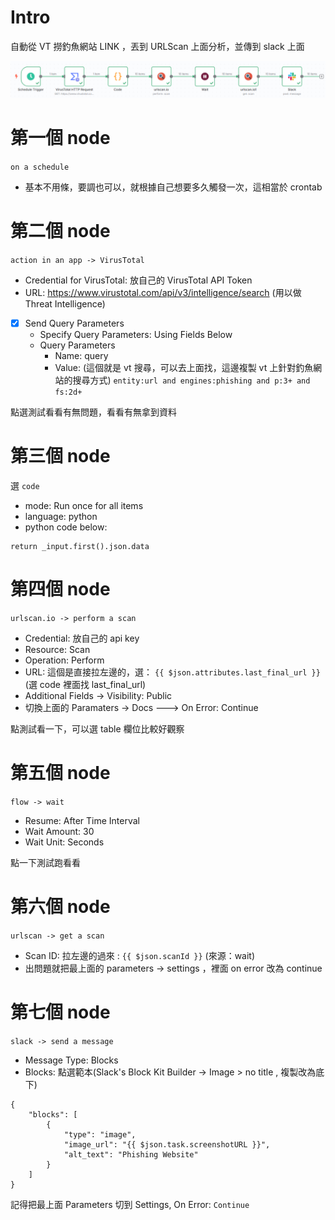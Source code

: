 # Intro

自動從 VT 撈釣魚網站 LINK ，丟到 URLScan 上面分析，並傳到 slack 上面

![image](../image/1.png)

# 第一個 node

`on a schedule`
- 基本不用條，要調也可以，就根據自己想要多久觸發一次，這相當於 crontab

# 第二個 node

`action in an app -> VirusTotal`
- Credential for VirusTotal: 放自己的 VirusTotal API Token
- URL: https://www.virustotal.com/api/v3/intelligence/search (用以做 Threat Intelligence)
- [x] Send Query Parameters
  - Specify Query Parameters: Using Fields Below
  - Query Parameters
    - Name: query
    - Value: (這個就是 vt 搜尋，可以去上面找，這邊複製 vt 上針對釣魚網站的搜尋方式) `entity:url and engines:phishing and p:3+ and fs:2d+`  

點選測試看看有無問題，看看有無拿到資料

# 第三個 node

選 `code`
- mode: Run once for all items
- language: python
- python code below:
```
return _input.first().json.data
```

# 第四個 node

`urlscan.io -> perform a scan`
- Credential: 放自己的 api key
- Resource: Scan
- Operation: Perform
- URL: 這個是直接拉左邊的，選： `{{ $json.attributes.last_final_url }}`  (選 code 裡面找 last_final_url)
- Additional Fields -> Visibility: Public
- 切換上面的 Paramaters -> Docs ---> On Error: Continue

點測試看一下，可以選 table 欄位比較好觀察

# 第五個 node

`flow -> wait`
- Resume: After Time Interval
- Wait Amount: 30
- Wait Unit: Seconds

點一下測試跑看看

# 第六個 node

`urlscan -> get a scan`
- Scan ID: 拉左邊的過來 : `{{ $json.scanId }}`  (來源：wait)
- 出問題就把最上面的 parameters -> settings ，裡面 on error 改為 continue

# 第七個 node

`slack -> send a message`
- Message Type: Blocks
- Blocks: 點選範本(Slack's Block Kit Builder -> Image > no title , 複製改為底下)
```
{
	"blocks": [
		{
			"type": "image",
			"image_url": "{{ $json.task.screenshotURL }}",
			"alt_text": "Phishing Website"
		}
	]
}
```

記得把最上面 Parameters 切到 Settings, On Error: `Continue`

